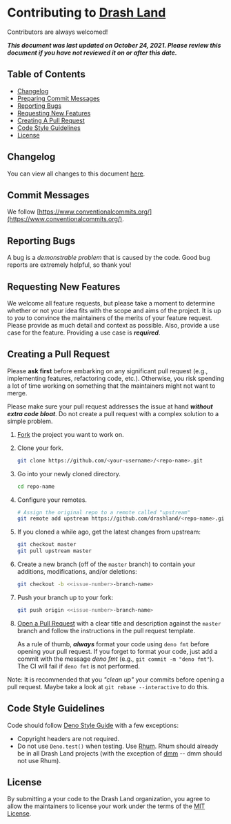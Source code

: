 # Contributing to [Drash Land](https://github.com/drashland/)

Contributors are always welcomed!

___This document was last updated on October 24, 2021. Please review this document if you have not reviewed it on or after this date.___

## Table of Contents

* [Changelog](#changelog)
* [Preparing Commit Messages](#preparing-commit-messages)
* [Reporting Bugs](#reporting-bugs)
* [Requesting New Features](#requesting-new-features)
* [Creating A Pull Request](#creating-a-pull-request)
* [Code Style Guidelines](#code-style-guidelines)
* [License](#license)

## Changelog

You can view all changes to this document [here](https://github.com/drashland/.github/commits/master/CONTRIBUTING.md).

## Commit Messages

We follow [https://www.conventionalcommits.org/](https://www.conventionalcommits.org/).

## Reporting Bugs

A bug is a *demonstrable problem* that is caused by the code. Good bug reports are extremely helpful, so thank you!

## Requesting New Features

We welcome all feature requests, but please take a moment to determine whether or not your idea fits with the scope and aims of the project. It is up to *you* to convince the maintainers of the merits of your feature request. Please provide as much detail and context as possible. Also, provide a use case for the feature. Providing a use case is ___required___.

## Creating a Pull Request

Please **ask first** before embarking on any significant pull request (e.g., implementing features, refactoring code, etc.). Otherwise, you risk spending a lot of time working on something that the maintainers might not want to merge.

Please make sure your pull request addresses the issue at hand ___without extra code bloat___. Do not create a pull request with a complex solution to a simple problem.

1. [Fork](https://help.github.com/articles/fork-a-repo/) the project you want to work on.
2. Clone your fork.
    ```bash
    git clone https://github.com/<your-username>/<repo-name>.git
    ```
3. Go into your newly cloned directory.
    ```bash
    cd repo-name
    ```
4. Configure your remotes.
    ```bash
    # Assign the original repo to a remote called "upstream"
    git remote add upstream https://github.com/drashland/<repo-name>.git
    ```
5. If you cloned a while ago, get the latest changes from upstream:
    ```bash
    git checkout master
    git pull upstream master
    ```
6. Create a new branch (off of the `master` branch) to contain your additions, modifications, and/or deletions:
    ```bash
    git checkout -b <<issue-number>-branch-name>
    ```
7. Push your branch up to your fork:
    ```bash
    git push origin <<issue-number>-branch-name>
    ```
8. [Open a Pull Request](https://help.github.com/articles/about-pull-requests/) with a clear title and description against the `master` branch and follow the instructions in the pull request template.

    As a rule of thumb, ___always___ format your code using `deno fmt` before opening your pull request. If you forget to format your code, just add a commit with the message *deno fmt* (e.g., `git commit -m "deno fmt"`). The CI will fail if `deno fmt` is not performed.

Note: It is recommended that you *"clean up"* your commits before opening a pull request. Maybe take a look at `git rebase --interactive` to do this.

## Code Style Guidelines

Code should follow [Deno Style Guide](https://deno.land/manual/contributing/style_guide) with a few exceptions:

* Copyright headers are not required.
* Do not use `Deno.test()` when testing. Use [Rhum](https://github.com/drashland/rhum). Rhum should already be in all Drash Land projects (with the exception of [dmm](https://github.com/drashland/dmm) -- dmm should not use Rhum).

## License

By submitting a your code to the Drash Land organization, you agree to allow the maintainers to license your work under the terms of the [MIT License](./LICENSE).
